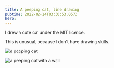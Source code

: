 ```yaml
---
title: A peeping cat, line drawing
pubtime: 2022-02-14T03:50:53.057Z
hero:
---
```


I drew a cute cat under the MIT licence.

This is unusual, because I don't have drawing skills.

![a peeping cat](/svg/neko.svg)

![a peeping cat with a wall](/svg/neko_2.svg)

